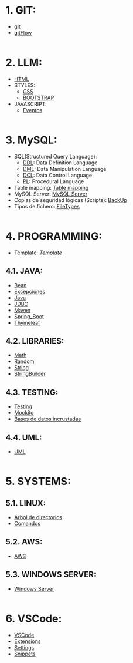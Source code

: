 # 1. GIT:
- [git](./GIT/git.md)
- [gitFlow](./GIT/gitFlow.md)
<br><br>

# 2. LLM:
- [HTML](./LLM/HTML/html.md)
- STYLES: 
  - [CSS](./LLM/STYLES/CSS/css.md)
  - [BOOTSTRAP](./LLM/STYLES/BOOTSTRAP/bootstrap.md)
- JAVASCRIPT: 
    - [Eventos](./LLM/JS/Eventos.md)
<br><br>

# 3. MySQL:
- SQL(Structured Query Language):
  - [DDL](./MySQL/DDL.md): Data Definition Language
  - [DML](./MySQL/DML.md): Data Manipulation Language
  - [DCL](./MySQL/DCL.md): Data Control Language
  - [PL](./MySQL/PL.md): Procedural Language
- Table mapping: [Table mapping](./MySQL/table_mapping/table_mapping.md)
- MySQL Server: [MySQL Server](./MySQL/MySQL_server.md)
- Copias de seguridad lógicas (Scripts): [BackUp](./MySQL/BackUp.md)
- Tipos de fichero: [FileTypes](./MySQL/fileTypes.pdf)
<br><br>

# 4. PROGRAMMING:
- Template: *[Template](./PROGRAMMING/template)*
 ## 4.1. JAVA:
 - [Bean](./PROGRAMMING/JAVA/Bean.md)
 - [Excepciones](./PROGRAMMING/JAVA/Excepciones.md)
 - [Java](./PROGRAMMING/JAVA/Java.md)
 - [JDBC](./PROGRAMMING/JAVA/JDBC.md)
 - [Maven](./PROGRAMMING/JAVA/Maven.md)
 - [Spring_Boot](./PROGRAMMING/JAVA/Spring_Boot.md)
 - [Thymeleaf](./PROGRAMMING/JAVA/Thymeleaf.md)

 ## 4.2. LIBRARIES:
 - [Math](./PROGRAMMING/libraries/Math.md)
 - [Random](./PROGRAMMING/libraries/Random.md)
 - [String](./PROGRAMMING/libraries/String.md)
 - [StringBuilder](./PROGRAMMING/libraries/StringBuilder.md)

 ## 4.3. TESTING:
 - [Testing](./PROGRAMMING/testing/test.md)
 - [Mockito](./PROGRAMMING/testing/mockito.md)
 - [Bases de datos incrustadas](./PROGRAMMING/testing/embeddedDB.md)
 
 ## 4.4. UML:
 - [UML](./PROGRAMMING/UML/uml.md)
<br><br>

# 5. SYSTEMS:
 ## 5.1. LINUX:
 - [Árbol de directorios](./Systems/LINUX/arbol_directorios.jpg)
 - [Comandos](./Systems/LINUX/Comandos_linux.md)

 ## 5.2. AWS: 
 - [AWS](./Systems/aws.md)

  ## 5.3. WINDOWS SERVER:
  - [Windows Server](./Systems/winServer.md)
<br><br>

# 6. VSCode:
- [VSCode](./VSCode/VSCode.md)
- [Extensions](./VSCode/extensions.txt)
- [Settings](./VSCode/settings.json)
- [Snippets](./VSCode/snippets/java.json)
